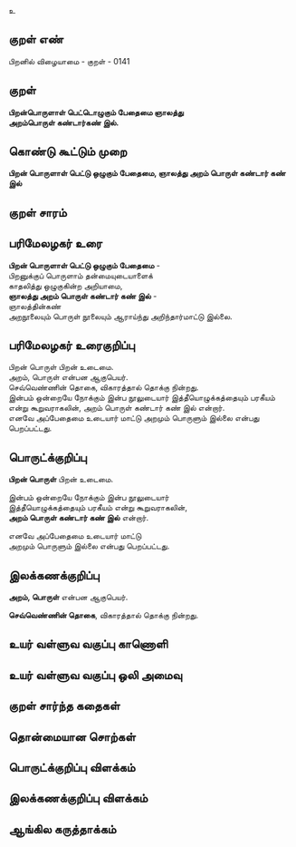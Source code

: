 உ

## குறள் எண் 

பிறனில் விழையாமை - குறள் - 0141  

## குறள் 

**பிறன்பொருளாள் பெட்டொழுகும் பேதைமை ஞாலத்து  
அறம்பொருள் கண்டார்கண் இல்.** 

## கொண்டு கூட்டும் முறை

**பிறன் பொருளாள் பெட்டு ஒழுகும் பேதைமை, ஞாலத்து அறம் பொருள் கண்டார் கண் இல்**

## குறள் சாரம் 


## பரிமேலழகர் உரை

**பிறன் பொருளாள் பெட்டு ஒழுகும் பேதைமை** -  
பிறனுக்குப் பொருளாம் தன்மையுடையாளைக்  
காதலித்து ஒழுகுகின்ற அறியாமை,  
**ஞாலத்து அறம் பொருள் கண்டார் கண் இல்** -  
ஞாலத்தின்கண்  
அறநூலையும் பொருள் நூலையும் ஆராய்ந்து அறிந்தார்மாட்டு இல்லை.  

## பரிமேலழகர் உரைகுறிப்பு   

பிறன் பொருள் பிறன் உடைமை.  
அறம், பொருள் என்பன ஆகுபெயர்.  
செவ்வெண்ணின் தொகை, விகாரத்தால் தொக்கு நின்றது.  
இன்பம் ஒன்றையே நோக்கும் இன்ப நூலுடையார் இத்தீயொழுக்கத்தையும் பரகீயம் என்று கூறுவராகலின், அறம் பொருள் கண்டார் கண் இல் என்றார்.  
எனவே அப்பேதைமை உடையார் மாட்டு அறமும் பொருளும் இல்லை என்பது பெறப்பட்டது.  

## பொருட்க்குறிப்பு 

**பிறன் பொருள்** பிறன் உடைமை.  
  
இன்பம் ஒன்றையே நோக்கும் இன்ப நூலுடையார்  
இத்தீயொழுக்கத்தையும் பரகீயம் என்று கூறுவராகலின்,  
**அறம் பொருள் கண்டார் கண் இல்** என்றார்.  

எனவே அப்பேதைமை உடையார் மாட்டு  
அறமும் பொருளும் இல்லை என்பது பெறப்பட்டது.  

## இலக்கணக்குறிப்பு  

**அறம், பொருள்** என்பன ஆகுபெயர்.  

**செவ்வெண்ணின் தொகை**, விகாரத்தால் தொக்கு நின்றது.  

## உயர் வள்ளுவ வகுப்பு காணொளி


## உயர் வள்ளுவ வகுப்பு ஒலி அமைவு 

 
## குறள் சார்ந்த கதைகள் 


## தொன்மையான சொற்கள்


## பொருட்க்குறிப்பு விளக்கம்


## இலக்கணக்குறிப்பு விளக்கம்


## ஆங்கில கருத்தாக்கம் 


